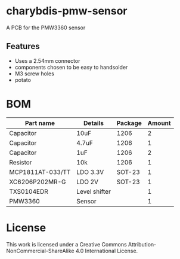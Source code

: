 # charybdis-pmw-sensor

A PCB for the PMW3360 sensor

## Features

- Uses a 2.54mm connector
- components chosen to be easy to handsolder
- M3 screw holes
- potato 

# BOM


| Part name  |  Details | Package | Amount |
| ------------- | ------------- | ------------- | ------------- |
| Capacitor  | 10uF | 1206 | 2  |
| Capacitor  | 4.7uF  | 1206 | 1 |
| Capacitor  | 1uF  | 1206 | 2 |
| Resistor  | 10k  | 1206 | 1 |
| MCP1811AT-033/TT  | LDO 3.3V  | SOT-23 | 1 |
| XC6206P202MR-G  | LDO 2V  | SOT-23 | 1 |
| TXS0104EDR  | Level shifter  |  | 1 |
| PMW3360  | Sensor  |  | 1 |





# License
This work is licensed under a Creative Commons Attribution-NonCommercial-ShareAlike 4.0 International License.
